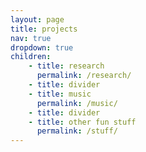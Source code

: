 ```yaml
---
layout: page
title: projects
nav: true
dropdown: true
children: 
    - title: research
      permalink: /research/
    - title: divider
    - title: music
      permalink: /music/
    - title: divider
    - title: other fun stuff
      permalink: /stuff/
---
```

